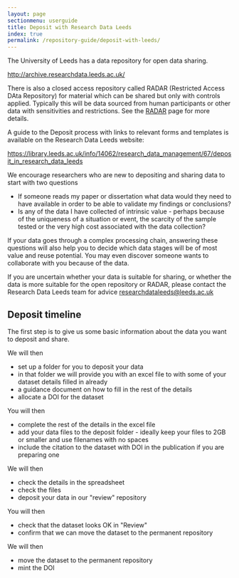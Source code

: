 ```yaml
---
layout: page
sectionmenu: userguide
title: Deposit with Research Data Leeds
index: true
permalink: /repository-guide/deposit-with-leeds/
---
```


The University of Leeds has a data repository for open data sharing.
 
<http://archive.researchdata.leeds.ac.uk/>

There is also a closed access repository called RADAR (Restricted Access DAta Repository) for material which can be shared but only with controls applied. Typically this will be data sourced from human participants or other data with sensitivities and restrictions. See the [RADAR](https://handbook.researchdata.leeds.ac.uk/repository-guide/radar/) page for more details.

A guide to the Deposit process with links to relevant forms and templates is available on the Research Data Leeds website:

<https://library.leeds.ac.uk/info/14062/research_data_management/67/deposit_in_research_data_leeds>

We encourage researchers who are new to depositing and sharing data to start with two questions 
 
* If someone reads my paper or dissertation what data would they need to have available in order to be able to  validate my findings or conclusions? 
* Is any of the data I have collected of intrinsic value - perhaps because of the uniqueness of a situation or event, the scarcity of the sample tested or the very high cost associated with the data collection? 
 
If your data goes through a complex processing chain, answering these questions will also help you to decide which data stages will be of most value and reuse potential. You may even discover someone wants to collaborate with you because of the data.

If you are uncertain whether your data is suitable for sharing, or whether the data is more suitable for the open repository or RADAR, please contact the Research Data Leeds team for advice <researchdataleeds@leeds.ac.uk>

## Deposit timeline

The first step is to give us some basic information about the data you want to deposit and share. 
 
We will then 
* set up a folder for you to deposit your data 
* in that folder we will provide you with an excel file to with some of your dataset details filled in already 
* a guidance document on how to fill in the rest of the details 
* allocate a DOI for the dataset 
 
You will then 
* complete the rest of the details in the excel file 
* add your data files to the deposit folder - ideally keep your files to 2GB or smaller and use filenames with no spaces
* include the citation to the dataset with DOI in the publication if you are preparing one 
 
We will then 
* check the details in the spreadsheet 
* check the files 
* deposit your data in our "review" repository 
 
You will then  
* check that the dataset looks OK in "Review" 
* confirm that we can move the dataset to the permanent repository 
 
We will then 
* move the dataset to the permanent repository 
* mint the DOI 
